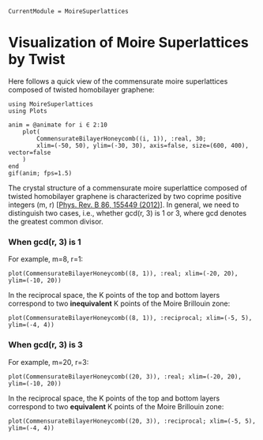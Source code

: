 ```@meta
CurrentModule = MoireSuperlattices
```

# Visualization of Moire Superlattices by Twist

Here follows a quick view of the commensurate moire superlattices composed of twisted homobilayer graphene:

```@example visualization
using MoireSuperlattices
using Plots

anim = @animate for i ∈ 2:10
    plot(
        CommensurateBilayerHoneycomb((i, 1)), :real, 30;
        xlim=(-50, 50), ylim=(-30, 30), axis=false, size=(600, 400), vector=false
    )
end
gif(anim; fps=1.5)
```

The crystal structure of a commensurate moire superlattice composed of twisted homobilayer graphene is characterized by two coprime positive integers (m, r) [[Phys. Rev. B 86, 155449 (2012)](https://journals.aps.org/prb/abstract/10.1103/PhysRevB.86.155449)]. In general, we need to distinguish two cases, i.e., whether gcd(r, 3) is 1 or 3, where gcd denotes the greatest common divisor.

### When gcd(r, 3) is 1
For example, m=8, r=1:
```@example visualization
plot(CommensurateBilayerHoneycomb((8, 1)), :real; xlim=(-20, 20), ylim=(-10, 20))
```
In the reciprocal space, the K points of the top and bottom layers correspond to two **inequivalent** K points of the Moire Brillouin zone:
```@example visualization
plot(CommensurateBilayerHoneycomb((8, 1)), :reciprocal; xlim=(-5, 5), ylim=(-4, 4))
```

### When gcd(r, 3) is 3
For example, m=20, r=3:
```@example visualization
plot(CommensurateBilayerHoneycomb((20, 3)), :real; xlim=(-20, 20), ylim=(-10, 20))
```
In the reciprocal space, the K points of the top and bottom layers correspond to two **equivalent** K points of the Moire Brillouin zone:
```@example visualization
plot(CommensurateBilayerHoneycomb((20, 3)), :reciprocal; xlim=(-5, 5), ylim=(-4, 4))
```
